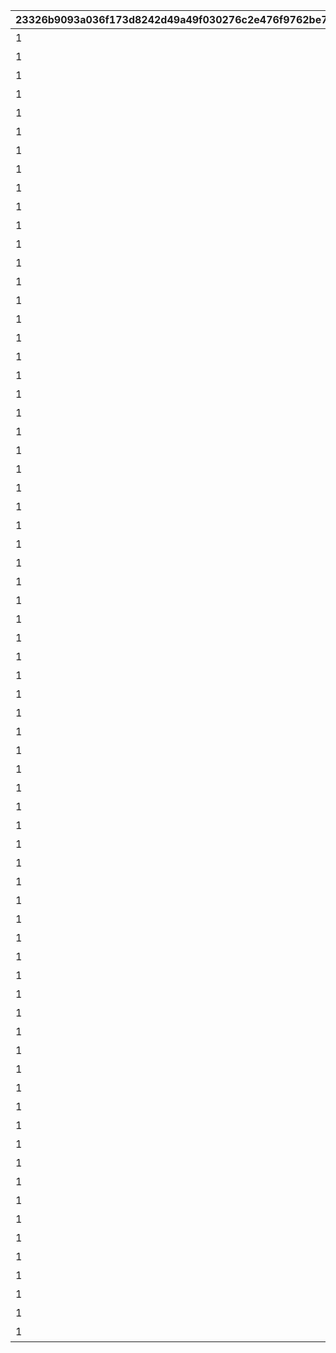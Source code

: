 |23326b9093a036f173d8242d49a49f030276c2e476f9762be7cf42f2f5a0ea58|78e01396ee240263f46de00331d98472eb32dd1a1a2b1477618f9c9eb9ad95f9|0bfd815727f29e985f5419a6e94e1ae2913d2dfe90d372e96bd7e5c6dea9881f|a7526105ee71a39aae10f91b1cc1cf7d966829cf8299685808cccdf05cc40f85|fa5f638d493feb5e1bd8368184ee7d233305a7159d8c019441fe1cc9243b0d04|52d1a18e70d148f1afc1bacbac186c50941e38590b6ceaa7bf55302af560cb75|0042fe834cbea59181755472131f7953ff1204a10a69c3502b1529f785acfa91|9ba51652dcd48d853e71580255c9f369ecc758be98f785dbcbe4716fa05bded9|b47c5a140583bcf02368c880af5695047e9c7f04d0f242062924976c74381c50|b1c7e09a80164c3449ec9f30a117d4ca0a1a27e0484357b9425a669238d791c8|d854da31759d7a0c9f040d6aef8239bf05002f4ae1974dae0f4c559614845cf7|c01bafbf00e09c94283d91b946eaeef9e05d8650f265f122a8c53df0393a5ab7|c7911693bdc16a86a1883bcba128751f99f9b1add0b5a614531b079b15a712a5|b113f5d5dedacee07ef8127b1ba923d35ce6170237ac73d109a5605f8a0b131a|4df8ffbacc653f0afd1bb319c729edaebe52ae8393a118f45b68e6f05535c64a|
| --- | --- | --- | --- | --- | --- | --- | --- | --- | --- | --- | --- | --- | --- | --- |
|1|0|2030/04/01 14:59:59|0|80001|32001|603|1004110|1st Round Clear！|1|3200101|0|2015/04/01 15:00:00|32001001|スペシャルダンジョンを1回登頂しよう|
|1|0|2030/04/01 14:59:59|0|80001|32001|603|1004110|2nd Round Clear！|2|3200102|0|2015/04/01 15:00:00|32001002|スペシャルダンジョンを2回登頂しよう|
|1|0|2030/04/01 14:59:59|0|80001|32001|603|1004110|3rd Round Clear！|3|3200103|0|2015/04/01 15:00:00|32001003|スペシャルダンジョンを3回登頂しよう|
|1|0|2030/04/01 14:59:59|0|80001|32001|603|1004110|4th Round Clear！|4|3200104|0|2015/04/01 15:00:00|32001004|スペシャルダンジョンを4回登頂しよう|
|1|0|2030/04/01 14:59:59|0|80001|32001|603|1004110|CONQUEST！|5|3200105|0|2015/04/01 15:00:00|32001005|スペシャルダンジョンを5回登頂しよう|
|1|0|2030/04/01 14:59:59|0|80001|32002|603|1004110|1st Round Clear！|1|3200201|0|2015/04/01 15:00:00|32001001|スペシャルダンジョンを1回登頂しよう|
|1|0|2030/04/01 14:59:59|0|80001|32002|603|1004110|2nd Round Clear！|2|3200202|0|2015/04/01 15:00:00|32001002|スペシャルダンジョンを2回登頂しよう|
|1|0|2030/04/01 14:59:59|0|80001|32002|603|1004110|3rd Round Clear！|3|3200203|0|2015/04/01 15:00:00|32001003|スペシャルダンジョンを3回登頂しよう|
|1|0|2030/04/01 14:59:59|0|80001|32002|603|1004110|4th Round Clear！|4|3200204|0|2015/04/01 15:00:00|32001004|スペシャルダンジョンを4回登頂しよう|
|1|0|2030/04/01 14:59:59|0|80001|32002|603|1004110|CONQUEST！|5|3200205|0|2015/04/01 15:00:00|32001005|スペシャルダンジョンを5回登頂しよう|
|1|0|2030/04/01 14:59:59|0|80001|32003|603|1004110|1st Round Clear！|1|3200301|0|2015/04/01 15:00:00|32001001|スペシャルダンジョンを1回登頂しよう|
|1|0|2030/04/01 14:59:59|0|80001|32003|603|1004110|2nd Round Clear！|2|3200302|0|2015/04/01 15:00:00|32001002|スペシャルダンジョンを2回登頂しよう|
|1|0|2030/04/01 14:59:59|0|80001|32003|603|1004110|3rd Round Clear！|3|3200303|0|2015/04/01 15:00:00|32001003|スペシャルダンジョンを3回登頂しよう|
|1|0|2030/04/01 14:59:59|0|80001|32003|603|1004110|4th Round Clear！|4|3200304|0|2015/04/01 15:00:00|32001004|スペシャルダンジョンを4回登頂しよう|
|1|0|2030/04/01 14:59:59|0|80001|32003|603|1004110|CONQUEST！|5|3200305|0|2015/04/01 15:00:00|32001005|スペシャルダンジョンを5回登頂しよう|
|1|0|2030/04/01 14:59:59|0|80001|32004|603|1004110|1st Round Clear！|1|3200401|0|2015/04/01 15:00:00|32001001|スペシャルダンジョンを1回登頂しよう|
|1|0|2030/04/01 14:59:59|0|80001|32004|603|1004110|2nd Round Clear！|2|3200402|0|2015/04/01 15:00:00|32001002|スペシャルダンジョンを2回登頂しよう|
|1|0|2030/04/01 14:59:59|0|80001|32004|603|1004110|3rd Round Clear！|3|3200403|0|2015/04/01 15:00:00|32001003|スペシャルダンジョンを3回登頂しよう|
|1|0|2030/04/01 14:59:59|0|80001|32004|603|1004110|4th Round Clear！|4|3200404|0|2015/04/01 15:00:00|32001004|スペシャルダンジョンを4回登頂しよう|
|1|0|2030/04/01 14:59:59|0|80001|32004|603|1004110|CONQUEST！|5|3200405|0|2015/04/01 15:00:00|32001005|スペシャルダンジョンを5回登頂しよう|
|1|0|2030/04/01 14:59:59|0|80001|32005|603|1004110|1st Round Clear！|1|3200501|0|2015/04/01 15:00:00|32001001|スペシャルダンジョンを1回登頂しよう|
|1|0|2030/04/01 14:59:59|0|80001|32005|603|1004110|2nd Round Clear！|2|3200502|0|2015/04/01 15:00:00|32001002|スペシャルダンジョンを2回登頂しよう|
|1|0|2030/04/01 14:59:59|0|80001|32005|603|1004110|3rd Round Clear！|3|3200503|0|2015/04/01 15:00:00|32001003|スペシャルダンジョンを3回登頂しよう|
|1|0|2030/04/01 14:59:59|0|80001|32005|603|1004110|4th Round Clear！|4|3200504|0|2015/04/01 15:00:00|32001004|スペシャルダンジョンを4回登頂しよう|
|1|0|2030/04/01 14:59:59|0|80001|32005|603|1004110|CONQUEST！|5|3200505|0|2015/04/01 15:00:00|32001005|スペシャルダンジョンを5回登頂しよう|
|1|0|2030/04/01 14:59:59|0|80001|32006|603|1004110|1st Round Clear！|1|3200601|0|2015/04/01 15:00:00|32001001|スペシャルダンジョンを1回登頂しよう|
|1|0|2030/04/01 14:59:59|0|80001|32006|603|1004110|2nd Round Clear！|2|3200602|0|2015/04/01 15:00:00|32001002|スペシャルダンジョンを2回登頂しよう|
|1|0|2030/04/01 14:59:59|0|80001|32006|603|1004110|3rd Round Clear！|3|3200603|0|2015/04/01 15:00:00|32001003|スペシャルダンジョンを3回登頂しよう|
|1|0|2030/04/01 14:59:59|0|80001|32006|603|1004110|4th Round Clear！|4|3200604|0|2015/04/01 15:00:00|32001004|スペシャルダンジョンを4回登頂しよう|
|1|0|2030/04/01 14:59:59|0|80001|32006|603|1004110|CONQUEST！|5|3200605|0|2015/04/01 15:00:00|32001005|スペシャルダンジョンを5回登頂しよう|
|1|0|2030/04/01 14:59:59|0|80001|32007|603|1004110|1st Round Clear！|1|3200701|0|2015/04/01 15:00:00|32001001|スペシャルダンジョンを1回登頂しよう|
|1|0|2030/04/01 14:59:59|0|80001|32007|603|1004110|2nd Round Clear！|2|3200702|0|2015/04/01 15:00:00|32001002|スペシャルダンジョンを2回登頂しよう|
|1|0|2030/04/01 14:59:59|0|80001|32007|603|1004110|3rd Round Clear！|3|3200703|0|2015/04/01 15:00:00|32001003|スペシャルダンジョンを3回登頂しよう|
|1|0|2030/04/01 14:59:59|0|80001|32007|603|1004110|4th Round Clear！|4|3200704|0|2015/04/01 15:00:00|32001004|スペシャルダンジョンを4回登頂しよう|
|1|0|2030/04/01 14:59:59|0|80001|32007|603|1004110|CONQUEST！|5|3200705|0|2015/04/01 15:00:00|32001005|スペシャルダンジョンを5回登頂しよう|
|1|0|2030/04/01 14:59:59|0|80001|32008|603|1004110|1st Round Clear！|1|3200801|0|2015/04/01 15:00:00|32001001|スペシャルダンジョンを1回登頂しよう|
|1|0|2030/04/01 14:59:59|0|80001|32008|603|1004110|2nd Round Clear！|2|3200802|0|2015/04/01 15:00:00|32001002|スペシャルダンジョンを2回登頂しよう|
|1|0|2030/04/01 14:59:59|0|80001|32008|603|1004110|3rd Round Clear！|3|3200803|0|2015/04/01 15:00:00|32001003|スペシャルダンジョンを3回登頂しよう|
|1|0|2030/04/01 14:59:59|0|80001|32008|603|1004110|4th Round Clear！|4|3200804|0|2015/04/01 15:00:00|32001004|スペシャルダンジョンを4回登頂しよう|
|1|0|2030/04/01 14:59:59|0|80001|32008|603|1004110|CONQUEST！|5|3200805|0|2015/04/01 15:00:00|32001005|スペシャルダンジョンを5回登頂しよう|
|1|0|2030/04/01 14:59:59|0|80001|32009|603|1004110|1st Round Clear！|1|3200901|0|2015/04/01 15:00:00|32001001|スペシャルダンジョンを1回登頂しよう|
|1|0|2030/04/01 14:59:59|0|80001|32009|603|1004110|2nd Round Clear！|2|3200902|0|2015/04/01 15:00:00|32001002|スペシャルダンジョンを2回登頂しよう|
|1|0|2030/04/01 14:59:59|0|80001|32009|603|1004110|3rd Round Clear！|3|3200903|0|2015/04/01 15:00:00|32001003|スペシャルダンジョンを3回登頂しよう|
|1|0|2030/04/01 14:59:59|0|80001|32009|603|1004110|4th Round Clear！|4|3200904|0|2015/04/01 15:00:00|32001004|スペシャルダンジョンを4回登頂しよう|
|1|0|2030/04/01 14:59:59|0|80001|32009|603|1004110|CONQUEST！|5|3200905|0|2015/04/01 15:00:00|32001005|スペシャルダンジョンを5回登頂しよう|
|1|0|2030/04/01 14:59:59|0|80001|32010|603|1004110|1st Round Clear！|1|3201001|0|2015/04/01 15:00:00|32001001|スペシャルダンジョンを1回登頂しよう|
|1|0|2030/04/01 14:59:59|0|80001|32010|603|1004110|2nd Round Clear！|2|3201002|0|2015/04/01 15:00:00|32001002|スペシャルダンジョンを2回登頂しよう|
|1|0|2030/04/01 14:59:59|0|80001|32010|603|1004110|3rd Round Clear！|3|3201003|0|2015/04/01 15:00:00|32001003|スペシャルダンジョンを3回登頂しよう|
|1|0|2030/04/01 14:59:59|0|80001|32010|603|1004110|4th Round Clear！|4|3201004|0|2015/04/01 15:00:00|32001004|スペシャルダンジョンを4回登頂しよう|
|1|0|2030/04/01 14:59:59|0|80001|32010|603|1004110|CONQUEST！|5|3201005|0|2015/04/01 15:00:00|32001005|スペシャルダンジョンを5回登頂しよう|
|1|0|2030/04/01 14:59:59|0|80001|32011|603|1004110|1st Round Clear！|1|3201101|0|2015/04/01 15:00:00|32001001|スペシャルダンジョンを1回登頂しよう|
|1|0|2030/04/01 14:59:59|0|80001|32011|603|1004110|2nd Round Clear！|2|3201102|0|2015/04/01 15:00:00|32001002|スペシャルダンジョンを2回登頂しよう|
|1|0|2030/04/01 14:59:59|0|80001|32011|603|1004110|3rd Round Clear！|3|3201103|0|2015/04/01 15:00:00|32001003|スペシャルダンジョンを3回登頂しよう|
|1|0|2030/04/01 14:59:59|0|80001|32011|603|1004110|4th Round Clear！|4|3201104|0|2015/04/01 15:00:00|32001004|スペシャルダンジョンを4回登頂しよう|
|1|0|2030/04/01 14:59:59|0|80001|32011|603|1004110|CONQUEST！|5|3201105|0|2015/04/01 15:00:00|32001005|スペシャルダンジョンを5回登頂しよう|
|1|0|2030/04/01 14:59:59|0|80001|32012|603|1004110|1st Round Clear！|1|3201201|0|2015/04/01 15:00:00|32001001|スペシャルダンジョンを1回登頂しよう|
|1|0|2030/04/01 14:59:59|0|80001|32012|603|1004110|2nd Round Clear！|2|3201202|0|2015/04/01 15:00:00|32001002|スペシャルダンジョンを2回登頂しよう|
|1|0|2030/04/01 14:59:59|0|80001|32012|603|1004110|3rd Round Clear！|3|3201203|0|2015/04/01 15:00:00|32001003|スペシャルダンジョンを3回登頂しよう|
|1|0|2030/04/01 14:59:59|0|80001|32012|603|1004110|4th Round Clear！|4|3201204|0|2015/04/01 15:00:00|32001004|スペシャルダンジョンを4回登頂しよう|
|1|0|2030/04/01 14:59:59|0|80001|32012|603|1004110|CONQUEST！|5|3201205|0|2015/04/01 15:00:00|32001005|スペシャルダンジョンを5回登頂しよう|
|1|0|2030/04/01 14:59:59|0|80001|32013|603|1004110|1st Round Clear！|1|3201301|0|2015/04/01 15:00:00|32001001|スペシャルダンジョンを1回登頂しよう|
|1|0|2030/04/01 14:59:59|0|80001|32013|603|1004110|2nd Round Clear！|2|3201302|0|2015/04/01 15:00:00|32001002|スペシャルダンジョンを2回登頂しよう|
|1|0|2030/04/01 14:59:59|0|80001|32013|603|1004110|3rd Round Clear！|3|3201303|0|2015/04/01 15:00:00|32001003|スペシャルダンジョンを3回登頂しよう|
|1|0|2030/04/01 14:59:59|0|80001|32013|603|1004110|4th Round Clear！|4|3201304|0|2015/04/01 15:00:00|32001004|スペシャルダンジョンを4回登頂しよう|
|1|0|2030/04/01 14:59:59|0|80001|32013|603|1004110|CONQUEST！|5|3201305|0|2015/04/01 15:00:00|32001005|スペシャルダンジョンを5回登頂しよう|
|1|0|2030/04/01 14:59:59|0|80001|32014|603|1004110|1st Round Clear！|1|3201401|0|2015/04/01 15:00:00|32001001|スペシャルダンジョンを1回登頂しよう|
|1|0|2030/04/01 14:59:59|0|80001|32014|603|1004110|2nd Round Clear！|2|3201402|0|2015/04/01 15:00:00|32001002|スペシャルダンジョンを2回登頂しよう|
|1|0|2030/04/01 14:59:59|0|80001|32014|603|1004110|3rd Round Clear！|3|3201403|0|2015/04/01 15:00:00|32001003|スペシャルダンジョンを3回登頂しよう|
|1|0|2030/04/01 14:59:59|0|80001|32014|603|1004110|4th Round Clear！|4|3201404|0|2015/04/01 15:00:00|32001004|スペシャルダンジョンを4回登頂しよう|
|1|0|2030/04/01 14:59:59|0|80001|32014|603|1004110|CONQUEST！|5|3201405|0|2015/04/01 15:00:00|32001005|スペシャルダンジョンを5回登頂しよう|